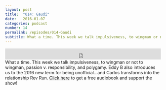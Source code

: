 ```yaml
---
layout: post
title:  "014: Gaudi"
date:   2016-01-07
categories: podcast
number: 14
permalink: /episodes/014-Gaudi
subtitle: What a time. This week we talk impulsiveness, to wingman or not to wingman, passion v. responsibility, and polygamy. Eddy B also introduces us to the 2016 new term for being unofficial...and Carlos transforms into the relationship Rev Run. <a href="/audible">Click here</a> to get a free audiobook and support the show!
---
```


<iframe frameborder='0' height='36px' scrolling='no' seamless src='https://simplecast.fm/e/24124?style=dark' width='100%'></iframe>

<br>
<span class="episode_text">
What a time. This week we talk impulsiveness, to wingman or not to wingman, passion v. responsibility, and polygamy. Eddy B also introduces us to the 2016 new term for being unofficial...and Carlos transforms into the relationship Rev Run. <a href="/audible">Click here</a> to get a free audiobook and support the show!
</span>
<br><br>